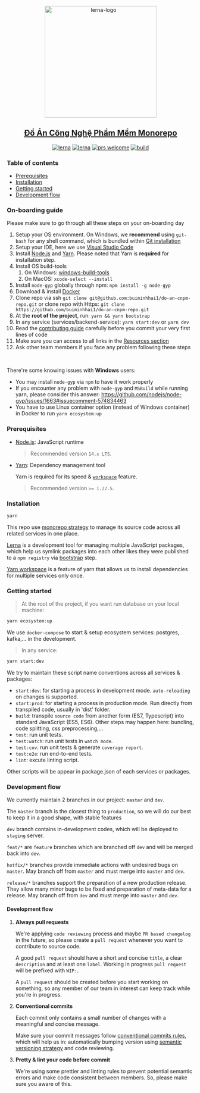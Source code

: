 <p align="center">
    <a class="no-attachment-icon" href="#" target="_blank" rel="nofollow noreferrer">
        <img src="https://user-images.githubusercontent.com/645641/79596653-38f81200-80e1-11ea-98cd-1c6a3bb5de51.png" alt="lerna-logo" height="300">
    </a>
</p>

<h2 align="center"><a href="https://github.com/buiminhhai1/ultimate-backend-repo">Đồ Án Công Nghệ Phầm Mềm Monorepo</a></h2>

<p align="center">
    <a href="https://lerna.js.org/" rel="nofollow noreferrer" target="_blank"><img src="https://img.shields.io/badge/maintained%20with-lerna-cc00ff.svg" alt="lerna"></a>
    <a href="https://www.conventionalcommits.org/" rel="nofollow noreferrer" target="_blank"><img src="https://img.shields.io/badge/Conventional%20Commits-1.0.0-cc00ff.svg" alt="lerna"></a>
    <a href="CONTRIBUTING.md"><img src="https://img.shields.io/badge/PRs-welcome-brightgreen.svg" alt="prs welcome"></a>
    <a href="#"><img src="https://img.shields.io/jenkins/build?jobUrl=http%3A%2F%2Ftesting.coe.com%2Fjenkins%2FbuildStatus%2Ficon%3Fstyle%3Dflat%26job%3Dathenka-studio" alt="build"></a>
    <a href="#" alt="twitter"></a>
</p>

### Table of contents

- [Prerequisites](#prerequisites)
- [Installation](#installation)
- [Getting started](#getting-started)
- [Development flow](#development-flow)

### On-boarding guide

Please make sure to go through all these steps on your on-boarding day

1. Setup your OS environment. On Windows, we **recommend** using `git-bash` for any shell command, which is bundled within [Git installation](https://git-scm.com/downloads)
2. Setup your IDE, here we use [Visual Studio Code](https://code.visualstudio.com/)
3. Install [Node.js](https://nodejs.org/en/download) and [Yarn](https://yarnpkg.com). Please noted that Yarn is **required** for installation step.
4. Install OS build-tools
   1. On Windows: [windows-build-tools](https://www.npmjs.com/package/windows-build-tools)
   2. On MacOS: `xcode-select --install`
5. Install `node-gyp` globally through npm: `npm install -g node-gyp`
6. Download & install [Docker](https://hub.docker.com/?overlay=onboarding)
7. Clone repo via ssh `git clone git@github.com:buiminhhai1/do-an-cnpm-repo.git` or clone repo with Https: `git clone https://github.com/buiminhhai1/do-an-cnpm-repo.git`
8. At the **root of the project**, run: `yarn && yarn bootstrap`
9. In any service (services/backend-service): `yarn start:dev` or `yarn dev`
10. Read the [contributing guide](CONTRIBUTING.md) carefully before you commit your very first lines of code
11. Make sure you can access to all links in the [Resources section](#resources)
12. Ask other team members if you face any problem following these steps

<br />

There're some knowing issues with **Windows** users:

- You may install `node-gyp` via `npm` to have it work properly
- If you encounter any problem with `node-gyp` and `MSBuild` while running yarn, please consider this answer: https://github.com/nodejs/node-gyp/issues/1663#issuecomment-574834463
- You have to use Linux container option (instead of Windows container) in Docker to run `yarn ecosystem:up`

### Prerequisites

- [Node.js](https://nodejs.org/en/download): JavaScript runtime
  
  > Recommended version `14.x LTS`.

- [Yarn](https://yarnpkg.com): Dependency management tool

  Yarn is required for its speed & [`workspace`](https://yarnpkg.com/lang/en/docs/workspaces) feature.
  
  > Recommended version `>= 1.22.5`.

### Installation

```sh
yarn
```

This repo use [monorepo strategy](docs/monorepo.md) to manage its source code across all related services in one place.

[Lerna](https://lerna.js.org) is a development tool for managing multiple JavaScript packages,
which help us symlink packages into each other likes they were published to a `npm registry` via [bootstrap](https://github.com/lerna/lerna/tree/master/commands/bootstrap#readme) step.

[Yarn workspace](https://yarnpkg.com/lang/en/docs/workspaces) is a feature of yarn that allows us to install dependencies for multiple services only once.

### Getting started

> At the root of the project, if you want run database on your local machine:

```sh
yarn ecosystem:up
```

We use `docker-compose` to start & setup ecosystem services: postgres, kafka,... in the development.

> In any service:

```sh
yarn start:dev
```

We try to maintain these script name conventions across all services & packages:

- `start:dev`: for starting a process in development mode. `auto-reloading` on changes is supported.
- `start:prod`: for starting a process in production mode. Run directly from transpiled code, usually in 'dist' folder.
- `build`: transpile `source code` from another form (ES7, Typescript) into standard JavaScript (ES5, ES6). Other steps may happen here: bundling, code splitting, css preprocessing,...
- `test`: run unit tests.
- `test:watch`: run unit tests in `watch mode`.
- `test:cov`: run unit tests & generate `coverage report`.
- `test:e2e`: run end-to-end tests.
- `lint`: excute linting script.

Other scripts will be appear in package.json of each services or packages.

### Development flow
We currently maintain 2 branches in our project: `master` and `dev`.

The `master` branch is the closest thing to `production`, so we will do our best to keep it in a good shape, with stable features

`dev` branch contains in-development codes, which will be deployed to `staging` server.

`feat/*` are `feature` branches which are branched off `dev` and will be merged back into `dev`.

`hotfix/*` branches provide immediate actions with undesired bugs on `master`. May branch off from `master` and must merge into `master` and `dev`.

`release/*` branches support the preparation of a new production release. They allow many minor bugs to be fixed and preparation of meta-data for a release. May branch off from `dev` and must merge into `master` and `dev`.

#### Development flow

1. **Always pull requests**

    We're applying `code reviewing` process and maybe `PR based changelog` in the future, so please create a `pull request` whenever you want to contribute to source code.
    
    A good `pull request` should have a short and concise `title`, a clear `description` and at least one `label`. Working in progress `pull request` will be prefixed with `WIP:`.
    
    A `pull request` should be created before you start working on something, so any member of our team in interest can keep track while you're in progress.

2. **Conventional commits**

    Each commit only contains a small number of changes with a meaningful and concise message.
    
    Make sure your commit messages follow [conventional commits rules](https://www.conventionalcommits.org), which will help us in: automatically bumping version using [semantic versioning strategy](https://semver.org) and code reviewing.

3. **Pretty & lint your code before commit**

    We're using some prettier and linting rules to prevent potential semantic errors and make code consistent between members. So, please make sure you aware of this.
